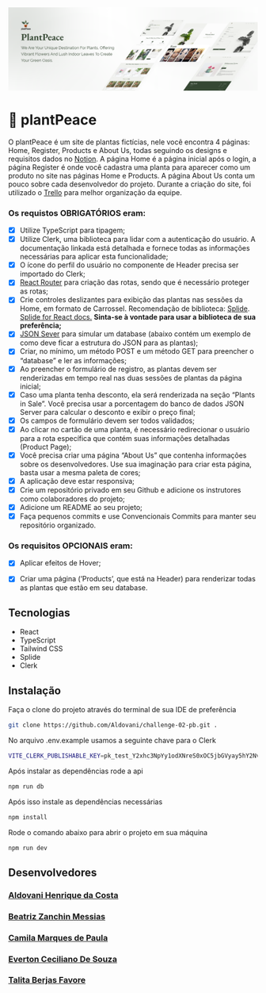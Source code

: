<img src="./.github/preview.png"/>

# 🌱 plantPeace
O plantPeace é um site de plantas fictícias, nele você encontra 4 páginas: Home, Register, Products e About Us, todas seguindo os designs e requisitos dados no [Notion](https://dramatic-water-ade.notion.site/Desafio-2-Semana-8-956e3babfbc04f9aa29dde186cddaba5). A página Home é a página inicial após o login, a página Register é onde você cadastra uma planta para aparecer como um produto no site nas páginas Home e Products. A página About Us conta um pouco sobre cada desenvolvedor do projeto. Durante a criação do site, foi utilizado o  [Trello](https://trello.com/b/93wJ5xlD/challenge-02-pb) para melhor organização da equipe.


### Os requistos OBRIGATÓRIOS eram:
- [x] Utilize TypeScript para tipagem;
- [x] Utilize Clerk, uma biblioteca para lidar com a autenticação do usuário. A documentação linkada está detalhada e fornece todas as informações necessárias para aplicar esta funcionalidade;
- [x] O ícone do perfil do usuário no componente de Header precisa ser importado do Clerk;
- [x] [React Router](https://reactrouter.com/en/main) para criação das rotas, sendo que é necessário proteger as rotas;
- [x] Crie controles deslizantes para exibição das plantas nas sessões da Home, em formato de Carrossel. Recomendação de biblioteca: [Splide](https://splidejs.com/). [Splide for React docs.](https://splidejs.com/integration/react-splide/) **Sinta-se à vontade para usar a biblioteca de sua preferência;**
- [x] [JSON Sever](https://github.com/typicode/json-server) para simular um database (abaixo contém um exemplo de como deve ficar a estrutura do JSON para as plantas);
- [x] Criar, no mínimo, um método POST e um método GET para preencher o “database” e ler as informações;
- [x] Ao preencher o formulário de registro, as plantas devem ser renderizadas em tempo real nas duas sessões de plantas da página inicial;
- [x] Caso uma planta tenha desconto, ela será renderizada na seção “Plants in Sale”. Você precisa usar a porcentagem do banco de dados JSON Server para calcular o desconto e exibir o preço final;
- [x] Os campos de formulário devem ser todos validados;
- [x] Ao clicar no cartão de uma planta, é necessário redirecionar o usuário para a rota específica que contém suas informações detalhadas (Product Page);
- [x] Você precisa criar uma página “About Us” que contenha informações sobre os desenvolvedores. Use sua imaginação para criar esta página, basta usar a mesma paleta de cores;
- [x] A aplicação deve estar responsiva;
- [x] Crie um repositório privado em seu Github e adicione os instrutores como colaboradores do projeto;
- [x] Adicione um README ao seu projeto;
- [x] Faça pequenos commits e use Convencionais Commits para manter seu repositório organizado.

### Os requisitos OPCIONAIS eram:
- [x] Aplicar efeitos de Hover;
- [x] Criar uma página (’Products’, que está na Header) para renderizar todas as plantas que estão em seu database.


## Tecnologias
* React
* TypeScript
* Tailwind CSS
* Splide
* Clerk

## Instalação
Faça o clone do projeto através do terminal de sua IDE de preferência
```bash
git clone https://github.com/Aldovani/challenge-02-pb.git .
```

No arquivo .env.example usamos a seguinte chave para o Clerk
```bash
VITE_CLERK_PUBLISHABLE_KEY=pk_test_Y2xhc3NpYy1odXNreS0xOC5jbGVyay5hY2NvdW50cy5kZXYk
```

Após instalar as dependências rode a api
```bash
npm run db
```
Após isso instale as dependências necessárias
```bash
npm install
```

Rode o comando abaixo para abrir o projeto em sua máquina
```bash
npm run dev
```

## Desenvolvedores
### [Aldovani Henrique da Costa](https://github.com/Aldovani)
### [Beatriz Zanchin Messias](https://github.com/Biazanchin)
### [Camila Marques de Paula](https://github.com/itsmecamila)
### [Everton Ceciliano De Souza](https://github.com/EvertonCeciliano)
### [Talita Berjas Favore](https://github.com/itsmecamila)
